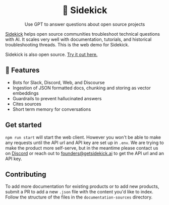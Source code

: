 <h1 align="center">
🤖 Sidekick
</h1>

<p align="center">
  <p align="center">Use GPT to answer questions about open source projects</p>
</p>

[Sidekick](https://github.com/getbuff/Buff) helps open source communities troubleshoot technical questions with AI. It scales very well with documentation, tutorials, and historical troubleshooting threads. This is the web demo for Sidekick.

Sidekick is also open source. [Try it out here.](https://sidekick-web.vercel.app/)


## 💎 Features
- Bots for Slack, Discord, Web, and Discourse
- Ingestion of JSON formatted docs, chunking and storing as vector embeddings
- Guardrails to prevent hallucinated answers
- Cites sources
- Short term memory for conversations



## Get started
`npm run start` will start the web client. However you won't be able to make any requests until the API url and API key are set up in `.env`. We are trying to make the product more self-serve, but in the meantime please contact us on [Discord](https://discord.gg/dYXkQrkDVt) or reach out to founders@getsidekick.ai to get the API url and an API key.

## Contributing
To add more documentation for existing products or to add new products, submit a PR to add a new `.json` file with the content you'd like to index. Follow the structure of the files in the `documentation-sources` directory.
